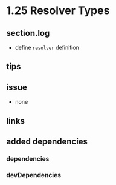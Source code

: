 # 1.25 Resolver Types

## section.log

- define `resolver` definition

## tips

## issue

- none

## links

## added dependencies

### dependencies

### devDependencies

